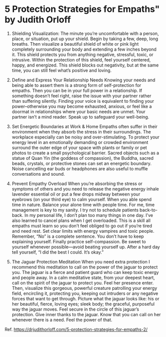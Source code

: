 <!-- TITLE: 5 Protection Strategies For Empaths -->
<!-- SUBTITLE: A quick summary of 5 Protection Strategies For Empaths -->

# 5 Protection Strategies for Empaths" by Judith Orloff
1. Shielding Visualization:
The minute you’re uncomfortable with a person, place, or situation, put up your shield. Begin by taking a few, deep, long breaths. Then visualize a beautiful shield of white or pink light completely surrounding your body and extending a few inches beyond it. This shield protects you from anything negative, stressful, toxic, or intrusive. Within the protection of this shield, feel yourself centered, happy, and energized. This shield blocks out negativity, but at the same time, you can still feel what’s positive and loving.

2. Define and Express Your Relationship Needs
Knowing your needs and being able to assert them is a strong form of self-protection for empaths. Then you can be in your full power in a relationship. If something doesn’t feel right, raise the issue with your partner rather than suffering silently. Finding your voice is equivalent to finding your power–otherwise you may become exhausted, anxious, or feel like a doormat in relationships where your basic needs are unmet. Your partner isn’t a mind reader. Speak up to safeguard your well-being.

3. Set Energetic Boundaries at Work & Home
Empaths often suffer in their environment when they absorb the stress in their surroundings. The workplace especially can be noisy and over-stimulating. To protect your energy level in an emotionally demanding or crowded environment surround the outer edge of your space with plants or family or pet photos to create a small psychological barrier. Sacred objects such as a statue of Quan Yin (the goddess of compassion), the Buddha, sacred beads, crystals, or protective stones can set an energetic boundary. Noise cancelling ear buds or headphones are also useful to muffle conversations and sound.

4. Prevent Empathy Overload
When you’re absorbing the stress or symptoms of others and you need to release the negative energy inhale lavender essential oil or put a few drops midway between your eyebrows (on your third eye) to calm yourself. When you able spend time in nature. Balance your alone time with people time. For me, time management is key to my sanity. I try not to schedule patients back-to-back. In my personal life, I don’t plan too many things in one day. I’ve also learned to cancel plans when I get overloaded. This is a skill all empaths must learn so you don’t feel obliged to go out if you’re tired and need rest.
Set clear limits with energy vampires and toxic people. Remember, “No” is a complete sentence. You don’t have to keep explaining yourself. Finally practice self-compassion. Be sweet to yourself whenever possible—avoid beating yourself up. After a hard day tell yourself, “I did the best I could. It’s okay.”

5. The Jaguar Protection Meditation
When you need extra protection I recommend this meditation to call on the power of the jaguar to protect you. The jaguar is a fierce and patient guard who can keep toxic energy and people away. In a calm meditative state, from your deepest heart, call on the spirit of the jaguar to protect you. Feel her presence enter. Then, visualize this gorgeous, powerful creature patrolling your energy field, encircling it, protecting you, keeping out intruders or any negative forces that want to get through. Picture what the jaguar looks like: his or her beautiful, fierce, loving eyes; sleek body; the graceful, purposeful way the jaguar moves. Feel secure in the circle of this jaguar’s protection. Give inner thanks to the jaguar. Know that you can call on her whenever there is a need. Feel the power of that.

Ref. https://drjudithorloff.com/5-protection-strategies-for-empaths-2/